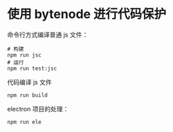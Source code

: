 # 使用 bytenode 进行代码保护

命令行方式编译普通 js 文件：

```shell
# 构建
npm run jsc
# 运行
npm run test:jsc
```

代码编译 js 文件
```shell
npm run build
```

electron 项目的处理：

```shell
npm run ele
```

